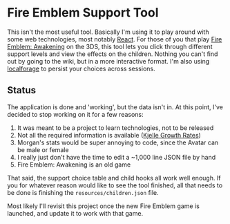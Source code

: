 # Fire Emblem Support Tool

This isn't the most useful tool. Basically I'm using it to play around with some web technologies, most notably [React](http://facebook.github.io/react/). For those of you that play [Fire Emblem: Awakening](http://fireemblem.nintendo.com) on the 3DS, this tool lets you click through different support levels and view the effects on the children. Nothing you can't find out by going to the wiki, but in a more interactive format. I'm also using [localforage](https://github.com/mozilla/localForage) to persist your choices across sessions.

## Status

The application is done and 'working', but the data isn't in. At this point, I've decided to stop working on it for a few reasons:

1. It was meant to be a project to learn technologies, not to be released
2. Not all the required information is available ([Kjelle Growth Rates](http://fireemblem.wikia.com/wiki/Kjelle))
3. Morgan's stats would be super annoying to code, since the Avatar can be male or female
4. I really just don't have the time to edit a ~1,000 line JSON file by hand
5. Fire Emblem: Awakening is an old game

That said, the support choice table and child hooks all work well enough. If you for whatever reason would like to see the tool finished, all that needs to be done is finishing the `resources/children.json` file.

Most likely I'll revisit this project once the new Fire Emblem game is launched, and update it to work with that game.
